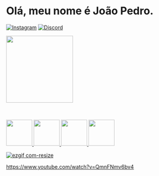 # Olá, meu nome é João Pedro.
[![Instagram](	https://img.shields.io/badge/Instagram-151515?style=for-the-badge&logo=instagram&logoColor=white)](https://instagram.com/_jprbrasil)
[![Discord](	https://img.shields.io/badge/Discord-151515?style=for-the-badge&logo=instagram&logoColor=white)](https://discordapp.com/users/1077768888068091904)

<div>
	<a href="https://beacons.ai/hagsir">
	<img height=180em" src="https://github-readme-stats.vercel.app/api/top-langs/?username=hagsir&layout=compact&langs_count=16&theme=dark"/> 
</div>
		
## 

<div style="display: inline_block"><br/>
        <img height=70em" src="https://cdn.jsdelivr.net/gh/devicons/devicon/icons/c/c-original.svg" />
        <img height=70em" src="https://cdn.jsdelivr.net/gh/devicons/devicon/icons/python/python-original.svg" />
	<img height=70em" src="https://www.vectorlogo.zone/logos/archlinux/archlinux-icon.svg" /> 
        <img height=70em" src="https://cdn.jsdelivr.net/gh/devicons/devicon/icons/java/java-original.svg" />
</div>

![ezgif com-resize](https://github.com/hagsir/hagsir/assets/83050781/de088324-0ef7-4351-af80-77c92ffe7225)

https://www.youtube.com/watch?v=QmnFNmv6bv4
